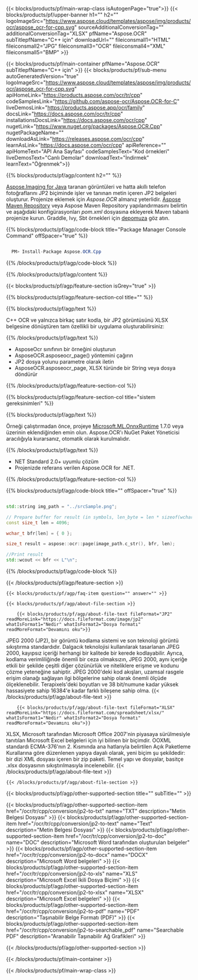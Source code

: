 ﻿---
title:  
weight: 3920
url: /tr/cpp/conversion/jp2-to-xlsx/ 
lang: tr
langdirlevel: 2
locales: ja,it,ru,de,es,fr,nl,id,lt,pl,pt,vi,tr,ko
description: JP2 - XLSX Java dönüşümü için örnek kod. Herhangi bir Web veya Masaüstü Java tabanlı uygulamada toplu JP2 dosyalarını XLSX'ye dönüştürmek için API örnek kodunu kullanın.
---

{{< blocks/products/pf/main-wrap-class isAutogenPage="true">}}
{{< blocks/products/pf/upper-banner h1="" h2="" logoImageSrc="https://www.aspose.cloud/templates/aspose/img/products/ocr/aspose_ocr-for-cpp.svg" sourceAdditionalConversionTag="" additionalConversionTag="XLSX" pfName="Aspose.OCR" subTitlepfName="C++ için" downloadUrl="" fileiconsmall1="HTML" fileiconsmall2="JPG" fileiconsmall3="OCR" fileiconsmall4="XML" fileiconsmall5="BMP" >}}


{{< blocks/products/pf/main-container pfName="Aspose.OCR" subTitlepfName="C++ için" >}}
{{< blocks/products/pf/sub-menu autoGeneratedVersion="true" logoImageSrc="https://www.aspose.cloud/templates/aspose/img/products/ocr/aspose_ocr-for-cpp.svg" apiHomeLink="https://products.aspose.com/ocr/tr/cpp" codeSamplesLink="https://github.com/aspose-ocr/Aspose.OCR-for-C" liveDemosLink="https://products.aspose.app/ocr/family" docsLink="https://docs.aspose.com/ocr/tr/cpp" installationsDocsLink="https://docs.aspose.com/ocr/cpp" nugetLink="https://www.nuget.org/packages/Aspose.OCR.Cpp" nugetPackageName="" downloadAsLink="https://releases.aspose.com/ocr/cpp" learnAsLink="https://docs.aspose.com/ocr/cpp" apiReference="" apiHomeText="API Ana Sayfası" codeSamplesText="Kod örnekleri" liveDemosText="Canlı Demolar" downloadText="İndirmek" learnText="Öğrenmek">}}

{{% blocks/products/pf/agp/content h2="" %}}



[Aspose.Imaging for Java](https://products.aspose.com/imaging/java)
 taranan görüntüleri ve hatta akıllı telefon fotoğraflarını JP2 biçiminde işler ve tanınan metin içeren JP2 belgeleri oluşturur. Projenize eklemek için *Aspose.OCR* almanız yeterlidir.
[Aspose Maven Repository](https://repository.aspose.com/webapp/#/artifacts/browse/tree/General/repo/com/aspose/aspose-imaging) veya Aspose Maven Repository yapılandırmasını belirtin
ve aşağıdaki konfigürasyonları _pom.xml_ dosyasına ekleyerek Maven tabanlı projenize kurun. Graddle, Ivy, Sbt örnekleri için [depomuza](https://repository.aspose.com/ocr/) göz atın.

{{% blocks/products/pf/agp/code-block title="Package Manager Console Command" offSpacer="true" %}}

```cs

  PM> Install-Package Aspose.OCR.Cpp

```

{{% /blocks/products/pf/agp/code-block %}}

{{% /blocks/products/pf/agp/content %}}

{{< blocks/products/pf/agp/feature-section isGrey="true" >}}

{{% blocks/products/pf/agp/feature-section-col title="" %}}

{{% blocks/products/pf/agp/text %}}

C++ OCR ve yalnızca birkaç satır kodla, bir JP2 görüntüsünü XLSX belgesine dönüştüren tam özellikli bir uygulama oluşturabilirsiniz:

{{% /blocks/products/pf/agp/text %}}

+ AsposeOcr sınıfının bir örneğini oluşturun
+ AsposeOCR.asposeocr_page() yöntemini çağırın
+ JP2 dosya yolunu parametre olarak iletin
+ AsposeOCR.asposeocr_page, XLSX türünde bir String veya dosya döndürür

{{% /blocks/products/pf/agp/feature-section-col %}}

{{% blocks/products/pf/agp/feature-section-col title="sistem gereksinimleri" %}}

{{% blocks/products/pf/agp/text %}}

Örneği çalıştırmadan önce, projeye [Microsoft.ML.OnnxRuntime](https://www.nuget.org/packages/Microsoft.ML.OnnxRuntime/) 1.7.0 veya üzerinin eklendiğinden emin olun. Aspose.OCR'ı NuGet Paket Yöneticisi aracılığıyla kurarsanız, otomatik olarak kurulmalıdır.

{{% /blocks/products/pf/agp/text %}}

- NET Standard 2.0+ uyumlu çözüm
- Projenizde referans verilen Aspose.OCR for .NET.

{{% /blocks/products/pf/agp/feature-section-col %}}

{{% blocks/products/pf/agp/code-block title="" offSpacer="true" %}}

```cpp

std::string img_path = "../srcSample.png";

// Prepare buffer for result (in symbols, len_byte = len * sizeof(wchar_t))
const size_t len = 4096;

wchar_t bfr[len] = { 0 };

size_t result = aspose::ocr::page(image_path.c_str(), bfr, len);

//Print result
std::wcout << bfr << L"\n";

```

{{% /blocks/products/pf/agp/code-block %}}

{{< /blocks/products/pf/agp/feature-section >}}

    {{< blocks/products/pf/agp/faq-item question="" answer="" >}}

    {{< blocks/products/pf/agp/about-file-section >}}
       
        {{< blocks/products/pf/agp/about-file-text fileFormat="JP2" readMoreLink="https://docs.fileformat.com/image/jp2" whatIsFormat1="Nedir" whatIsFormat2="Dosya formatı" readMoreFormat="Devamını oku">}}
JPEG 2000 (JP2), bir görüntü kodlama sistemi ve son teknoloji görüntü sıkıştırma standardıdır. Dalgacık teknolojisi kullanılarak tasarlanan JPEG 2000, kayıpsız içeriği herhangi bir kalitede bir kerede kodlayabilir. Ayrıca, kodlama verimliliğinde önemli bir ceza olmaksızın, JPEG 2000, aynı içeriğe etkili bir şekilde çeşitli diğer çözünürlük ve niteliklere erişme ve kodunu çözme yeteneğine sahiptir. JPEG 2000'deki kod akışları, uzamsal rasgele erişim olanağı sağlayan ilgi bölgelerine sahip olarak önemli ölçüde ölçeklenebilir. Terapixels'deki boyutları ve 38 bit/numune kadar yüksek hassasiyete sahip 16384'e kadar farklı bileşene sahip olma.
        {{< /blocks/products/pf/agp/about-file-text >}}

        {{< blocks/products/pf/agp/about-file-text fileFormat="XLSX" readMoreLink="https://docs.fileformat.com/spreadsheet/xlsx/" whatIsFormat1="Nedir" whatIsFormat2="Dosya formatı" readMoreFormat="Devamını oku">}}
XLSX, Microsoft tarafından Microsoft Office 2007'nin piyasaya sürülmesiyle tanıtılan Microsoft Excel belgeleri için iyi bilinen bir biçimdir. OOXML standardı ECMA-376'nın 2. Kısmında ana hatlarıyla belirtilen Açık Paketleme Kurallarına göre düzenlenen yapıya dayalı olarak, yeni biçim şu şekildedir: bir dizi XML dosyası içeren bir zip paketi. Temel yapı ve dosyalar, basitçe .xlsx dosyasının sıkıştırılmasıyla incelenebilir.
        {{< /blocks/products/pf/agp/about-file-text >}}

    {{< /blocks/products/pf/agp/about-file-section >}}

<!-- aboutfile Ends -->

{{< blocks/products/pf/agp/other-supported-section title="" subTitle="" >}}

{{< blocks/products/pf/agp/other-supported-section-item href="/ocr/tr/cpp/conversion/jp2-to-txt" name="TXT" description="Metin Belgesi Dosyası" >}}
{{< blocks/products/pf/agp/other-supported-section-item href="/ocr/tr/cpp/conversion/jp2-to-text" name="Text" description="Metin Belgesi Dosyası" >}}
{{< blocks/products/pf/agp/other-supported-section-item href="/ocr/tr/cpp/conversion/jp2-to-doc" name="DOC" description="Microsoft Word tarafından oluşturulan belgeler" >}}
{{< blocks/products/pf/agp/other-supported-section-item href="/ocr/tr/cpp/conversion/jp2-to-docx" name="DOCX" description="Microsoft Word belgeleri" >}}
{{< blocks/products/pf/agp/other-supported-section-item href="/ocr/tr/cpp/conversion/jp2-to-xls" name="XLS" description="Microsoft Excel İkili Dosya Biçimi" >}}
{{< blocks/products/pf/agp/other-supported-section-item href="/ocr/tr/cpp/conversion/jp2-to-xlsx" name="XLSX" description="Microsoft Excel belgeleri" >}}
{{< blocks/products/pf/agp/other-supported-section-item href="/ocr/tr/cpp/conversion/jp2-to-pdf" name="PDF" description="Taşınabilir Belge Formatı (PDF)" >}}
{{< blocks/products/pf/agp/other-supported-section-item href="/ocr/tr/cpp/conversion/jp2-to-searchable_pdf" name="Searchable PDF" description="Aranabilir Taşınabilir Ağ Grafikleri" >}}

{{< /blocks/products/pf/agp/other-supported-section >}}

{{< /blocks/products/pf/main-container >}}
    
{{< /blocks/products/pf/main-wrap-class >}}

